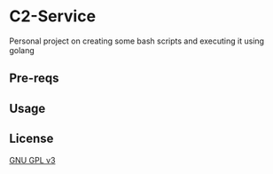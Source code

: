 # C2-Service
Personal project on creating some bash scripts and executing it using golang

## Pre-reqs

## Usage

## License
[GNU GPL v3](https://www.gnu.org/licenses/gpl-3.0.en.html)